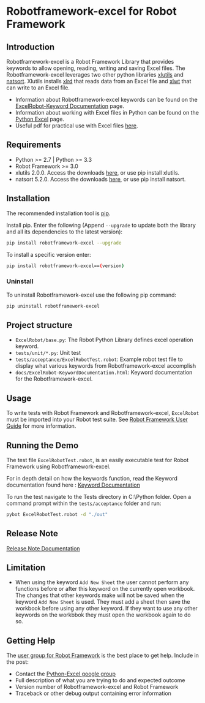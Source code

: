 # Robotframework-excel for Robot Framework

## Introduction

Robotframework-excel is a Robot Framework Library that provides keywords to allow opening, reading, writing and saving Excel files. The Robotframework-excel leverages two other python libraries [xlutils](https://pypi.python.org/pypi/xlutils/2.0.0) and [natsort](https://pypi.python.org/pypi/natsort/5.2.0). Xlutils installs [xlrd](https://pypi.python.org/pypi/xlrd) that reads data from an Excel file and [xlwt](https://pypi.python.org/pypi/xlwt) that can write to an Excel file.

- Information about Robotframework-excel keywords can be found on the [ExcelRobot-Keyword Documentation](https://zero-88.github.io/robotframework-excel/docs/ExcelRobot-KeywordDocumentation.html) page.
- Information about working with Excel files in Python can be found on the [Python Excel](http://www.python-excel.org/) page.
- Useful pdf for practical use with Excel files [here](http://www.simplistix.co.uk/presentations/python-excel.pdf).

## Requirements

- Python >= 2.7 | Python >= 3.3
- Robot Framework >= 3.0
- xlutils 2.0.0. Access the downloads [here](https://pypi.python.org/pypi/xlutils/1.7.1), or use pip install xlutils.
- natsort 5.2.0. Access the downloads [here](https://pypi.python.org/pypi/natsort/5.2.0), or use pip install natsort.

## Installation

The recommended installation tool is [pip](http://pip-installer.org).

Install pip. Enter the following (Append `--upgrade` to update both the library and all its dependencies to the latest version):

```bash
pip install robotframework-excel --upgrade
```

To install a specific version enter:

```bash
pip install robotframework-excel==(version)
```

### Uninstall

To uninstall Robotframework-excel use the following pip command:

```bash
pip uninstall robotframework-excel
```

## Project structure

- `ExcelRobot/base.py`: The Robot Python Library defines excel operation keyword.
- `tests/unit/*.py`: Unit test
- `tests/acceptance/ExcelRobotTest.robot`: Example robot test file to display what various keywords from Robotframework-excel accomplish
- `docs/ExcelRobot-KeywordDocumentation.html`: Keyword documentation for the Robotframework-excel.

## Usage

To write tests with Robot Framework and Robotframework-excel, `ExcelRobot` must be imported into your Robot test suite.
See [Robot Framework User Guide](http://code.google.com/p/robotframework/wiki/UserGuide) for more information.

## Running the Demo

The test file `ExcelRobotTest.robot`, is an easily executable test for Robot Framework using Robotframework-excel.

For in depth detail on how the keywords function, read the Keyword documentation found here : [Keyword Documentation](https://zero-88.github.io/robotframework-excel/docs/ExcelRobot.html)

To run the test navigate to the Tests directory in C:\Python folder. Open a command prompt within the `tests/acceptance` folder and run:

```bash
pybot ExcelRobotTest.robot -d "./out"
```

## Release Note

[Release Note Documentation](https://zero-88.github.io/robotframework-excel/docs/release-notes.md)

## Limitation

- When using the keyword `Add New Sheet` the user cannot perform any functions before or after this keyword on the currently open workbook. The changes that other keywords make will not be saved when the keyword `Add New Sheet` is used. They must add a sheet then save the workbook before using any other keyword. If they want to use any other keywords on the workbbok they must open the workbook again to do so.

## Getting Help

The [user group for Robot Framework](http://groups.google.com/group/robotframework-users) is the best place to get help. Include in the post:

- Contact the [Python-Excel google group](https://groups.google.com/forum/#!forum/python-excel)
- Full description of what you are trying to do and expected outcome
- Version number of Robotframework-excel and Robot Framework
- Traceback or other debug output containing error information